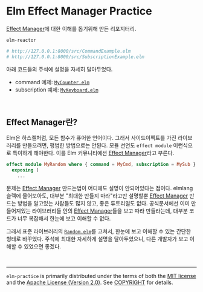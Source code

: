 Elm Effect Manager Practice
========
[Effect Manager]에 대한 이해를 돕기위해 만든 리포지터리.

```bash
elm-reactor

# http://127.0.0.1:8000/src/CommandExample.elm
# http://127.0.0.1:8000/src/SubscriptionExample.elm
```

아래 코드들의 주석에 설명을 자세히 달아두었다.

- command 예제: [`MyCounter.elm`](src/MyCounter.elm)
- subscription 예제: [`MyKeyboard.elm`](src/MyKeyboard.elm)

<br>

Effect Manager란?
--------
Elm은 하스켈처럼, 모든 함수가 퓨어한 언어이다. 그래서 사이드이펙트를 가진
라이브러리를 만들으려면, 평범한 방법으로는 안된다. 모듈 선언도 `effect module`
이런식으로 특이하게 해야한다. 이를 Elm 커뮤니티에선 [Effect Manager]라고 부른다.

```elm
effect module MyRandom where { command = MyCmd, subscription = MySub }
  exposing (
    ...
```

문제는 [Effect Manager] 만드는법이 어디에도 설명이 안되어있다는 점이다. elmlang
슬랙에 물어보아도, 대부분 "최대한 만들지 마라"라고만 설명할뿐 [Effect Manager]
만드는 방법을 알고있는 사람들도 많지 않고, 좋은 튜토리얼도 없다. 공식문서에선
이미 만들어져있는 라이브러리들 안의 [Effect Manager]들을 보고 따라 만들라는데,
대부분 코드가 너무 복잡해서 한눈에 보고 이해할 수 없다.

그래서 표준 라이브러리의 [`Random.elm`]를 고쳐서, 한눈에 보고 이해할 수 있는
간단한 형태로 바꾸었다. 주석에 최대한 자세하게 설명을 달아두었으니, 다른
개발자가 보고 이해할 수 있었으면 좋겠다.

<br>

--------

`elm-practice` is primarily distributed under the terms of both the [MIT
license] and the [Apache License (Version 2.0)]. See [COPYRIGHT] for details.

[Effect Manager]: https://guide.elm-lang.org/effect_managers/
[`Random.elm`]: https://github.com/elm-lang/core/blob/master/src/Random.elm
[MIT license]: LICENSE-MIT
[Apache License (Version 2.0)]: LICENSE-APACHE
[COPYRIGHT]: COPYRIGHT
